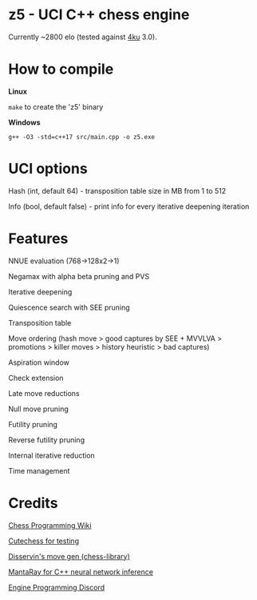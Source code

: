 # z5 - UCI C++ chess engine

Currently ~2800 elo (tested against [4ku](https://github.com/kz04px/4ku) 3.0).

# How to compile

**Linux**

```make``` to create the 'z5' binary

**Windows**

```g++ -O3 -std=c++17 src/main.cpp -o z5.exe```

# UCI options

Hash (int, default 64) - transposition table size in MB from 1 to 512

Info (bool, default false) - print info for every iterative deepening iteration

# Features

NNUE evaluation (768->128x2->1)

Negamax with alpha beta pruning and PVS

Iterative deepening

Quiescence search with SEE pruning

Transposition table

Move ordering (hash move > good captures by SEE + MVVLVA > promotions > killer moves > history heuristic > bad captures)

Aspiration window

Check extension

Late move reductions

Null move pruning

Futility pruning

Reverse futility pruning

Internal iterative reduction

Time management

# Credits

[Chess Programming Wiki](https://www.chessprogramming.org/)

[Cutechess for testing](https://github.com/cutechess/cutechess)

[Disservin's move gen (chess-library)](https://github.com/Disservin/chess-library)

[MantaRay for C++ neural network inference](https://github.com/TheBlackPlague/MantaRay)

[Engine Programming Discord](https://discord.gg/pcjr9eXK)

